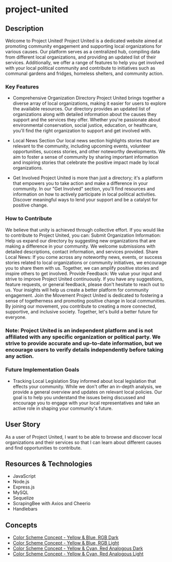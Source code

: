# project-united

## Description
Welcome to Project United!
Project United is a dedicated website aimed at promoting community engagement and supporting local organizations for various causes. Our platform serves as a centralized hub, compiling data from different local organizations, and providing an updated list of their services. Additionally, we offer a range of features to help you get involved with your local political community and contribute to initiatives such as communal gardens and fridges, homeless shelters, and community action.
### Key Features
* Comprehensive Organization Directory
Project United brings together a diverse array of local organizations, making it easier for users to explore the available resources. Our directory provides an updated list of organizations along with detailed information about the causes they support and the services they offer. Whether you're passionate about environmental conservation, social justice, education, or healthcare, you'll find the right organization to support and get involved with.

* Local News Section
Our local news section highlights stories that are relevant to the community, including upcoming events, volunteer opportunities, success stories, and other noteworthy developments. We aim to foster a sense of community by sharing important information and inspiring stories that celebrate the positive impact made by local organizations.

* Get Involved
Project United is more than just a directory; it's a platform that empowers you to take action and make a difference in your community. In our "Get Involved" section, you'll find resources and information on how to actively participate in local political activities. Discover meaningful ways to lend your support and be a catalyst for positive change.

### How to Contribute
We believe that unity is achieved through collective effort. If you would like to contribute to Project United, you can:
Submit Organization Information: Help us expand our directory by suggesting new organizations that are making a difference in your community. We welcome submissions with detailed descriptions, contact information, and services provided.
Share Local News: If you come across any noteworthy news, events, or success stories related to local organizations or community initiatives, we encourage you to share them with us. Together, we can amplify positive stories and inspire others to get involved.
Provide Feedback: We value your input and strive to improve Project United continuously. If you have any suggestions, feature requests, or general feedback, please don't hesitate to reach out to us. Your insights will help us create a better platform for community engagement.
Join the Movement
Project United is dedicated to fostering a sense of togetherness and promoting positive change in local communities. By joining our movement, you contribute to creating a more connected, supportive, and inclusive society. Together, let's build a better future for everyone.

### Note: Project United is an independent platform and is not affiliated with any specific organization or political party. We strive to provide accurate and up-to-date information, but we encourage users to verify details independently before taking any action.

### Future Implementation Goals
* Tracking Local Legislation
Stay informed about local legislation that effects your community. While we don't offer an in-depth analysis, we provide a general overview and updates on relevant local policies. Our goal is to help you understand the issues being discussed and encourage you to engage with your local representatives and take an active role in shaping your community's future.


## User Story
As a user of Project United, I want to be able to browse and discover local organizations and their services so that I can learn about different causes and find opportunities to contribute.

## Resources &  Technologies 
* JavaScript
* Node.js
* Express.js
* MySQL 
* Sequelize
* ScrapingBee with Axios and Cheerio
* Handlebars


## Concepts
* [Color Scheme Concept - Yellow & Blue, RGB Dark](concepts/colorschemeconcepts/RGB_YB-Dark.jpg)
* [Color Scheme Concept - Yellow & Blue, RGB Light](concepts/colorschemeconcepts/RGB_YB-Light.jpg)
* [Color Scheme Concept - Yellow & Cyan, Red Analogous Dark](concepts/colorschemeconcepts/CYMR-Dark.jpg)
* [Color Scheme Concept - Yellow & Cyan, Red Analogous Light](concepts/colorschemeconcepts/CYMR-Light.jpg)